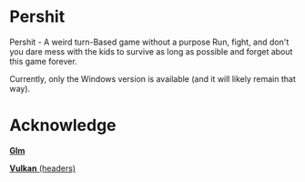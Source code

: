 # Pershit
Pershit - A weird turn-Based game without a purpose  Run, fight, and don't you dare mess with the kids to survive as long as possible and forget about this game forever.

Currently, only the Windows version is available (and it will likely remain that way).

# Acknowledge
[**Glm**](https://github.com/g-truc/glm)

[**Vulkan** (headers)](https://github.com/g-truc/glm](https://github.com/KhronosGroup/Vulkan-Headers))